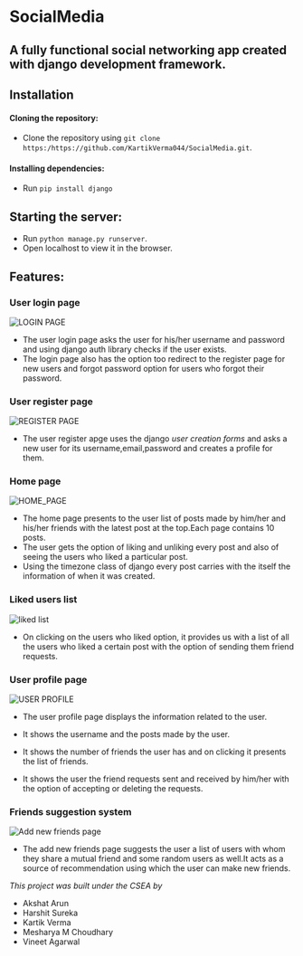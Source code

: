 # SocialMedia
## A fully functional social networking app created with django development framework.

## Installation

#### Cloning the repository:

- Clone the repository using `git clone https:/https://github.com/KartikVerma044/SocialMedia.git`.

#### Installing dependencies:

- Run `pip install django`

## Starting the server:

- Run `python manage.py runserver`.
- Open localhost to view it in the browser.

## Features:

### User login page

![LOGIN PAGE](/media/login.png)

- The user login page asks the user for his/her username and password and using django auth library checks if the user exists.
- The login page also has the option too redirect to the register page for new users and forgot password option for users who forgot their password.
### User register page

![REGISTER PAGE](/media/register.png)

- The user register apge uses the django  *user creation forms* and asks a new user for its username,email,password and creates a profile for them.


### Home page 

![HOME_PAGE](/media/home_page.png)
- The home page presents to the user list of posts made by him/her and his/her friends with the latest post at the top.Each page contains 10 posts.
- The user gets the option of liking and unliking every post and also of seeing the users who liked a particular post.
- Using the timezone class of django every post carries with the itself the information of when it was created.

### Liked users list 

![liked list](/media/userwholiked.png)

- On clicking on the users who liked option, it provides us with a list of all the users who liked a certain post with the option of sending them friend requests.

### User profile page

![USER PROFILE](/media/profile_page.png)
- The user profile page displays the information related to the user.

- It shows the username and the posts made by the user.
- It shows the number of friends the user has and on clicking it presents the list of friends.
- It shows the user the friend requests sent and received by him/her with the option of accepting or deleting the requests.


### Friends suggestion system

![Add new friends page](/media/addnewfriends.png)

- The add new friends page suggests the user a list of users with whom they share a mutual friend and some random users as well.It acts as a source of recommendation using which the user can make new friends.

_This project was built under the CSEA by_

- Akshat Arun
- Harshit Sureka
- Kartik Verma
- Mesharya M Choudhary
- Vineet Agarwal


                                
